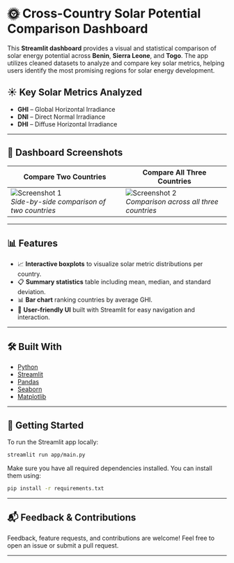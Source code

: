 # 🌞 Cross-Country Solar Potential Comparison Dashboard

This **Streamlit dashboard** provides a visual and statistical comparison of solar energy potential across **Benin**, **Sierra Leone**, and **Togo**. The app utilizes cleaned datasets to analyze and compare key solar metrics, helping users identify the most promising regions for solar energy development.

## ☀️ Key Solar Metrics Analyzed

- **GHI** – Global Horizontal Irradiance
- **DNI** – Direct Normal Irradiance
- **DHI** – Diffuse Horizontal Irradiance

---

## 📸 Dashboard Screenshots

| Compare Two Countries                                                                                                             | Compare All Three Countries                                                                                                    |
| --------------------------------------------------------------------------------------------------------------------------------- | ------------------------------------------------------------------------------------------------------------------------------ |
| ![Screenshot 1](https://drive.google.com/uc?id=1qmrenwM8YD3snWYS_HA8NW8MtGWV045l) <br> _Side-by-side comparison of two countries_ | ![Screenshot 2](https://drive.google.com/uc?id=1X9Vi6wXJaKu1kScNghDEKCHX-FVKwaG3) <br> _Comparison across all three countries_ |

---

## 📊 Features

- 📈 **Interactive boxplots** to visualize solar metric distributions per country.
- 📋 **Summary statistics** table including mean, median, and standard deviation.
- 📊 **Bar chart** ranking countries by average GHI.
- 🧭 **User-friendly UI** built with Streamlit for easy navigation and interaction.

---

## 🛠️ Built With

- [Python](https://www.python.org/)
- [Streamlit](https://streamlit.io/)
- [Pandas](https://pandas.pydata.org/)
- [Seaborn](https://seaborn.pydata.org/)
- [Matplotlib](https://matplotlib.org/)

---

## 🚀 Getting Started

To run the Streamlit app locally:

```bash
streamlit run app/main.py
```

Make sure you have all required dependencies installed. You can install them using:

```bash
pip install -r requirements.txt
```

---

## 📬 Feedback & Contributions

Feedback, feature requests, and contributions are welcome! Feel free to open an issue or submit a pull request.

---
